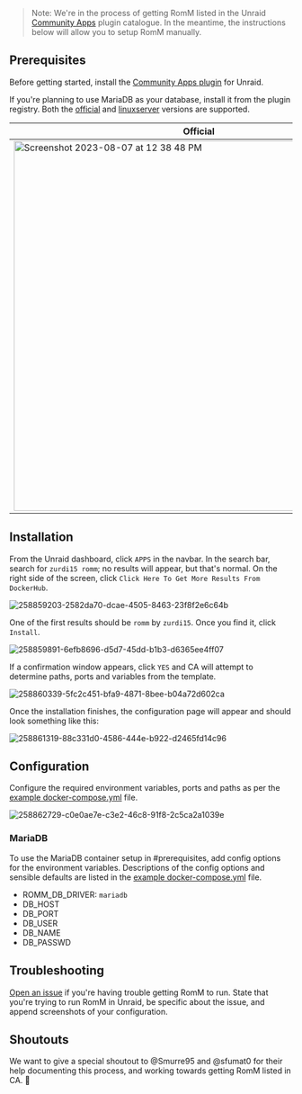 > Note: We're in the process of getting RomM listed in the Unraid [Community Apps](https://unraid.net/community/apps) plugin catalogue. In the meantime, the instructions below will allow you to setup RomM manually.

## Prerequisites

Before getting started, install the [Community Apps plugin](https://forums.unraid.net/topic/38582-plug-in-community-applications/) for Unraid.

If you're planning to use MariaDB as your database, install it from the plugin registry. Both the [official](https://hub.docker.com/_/mariadb) and [linuxserver](https://github.com/linuxserver/docker-mariadb/pkgs/container/mariadb) versions are supported.

|Official|Linuxserver|
|---|---|
|<img width="658" alt="Screenshot 2023-08-07 at 12 38 48 PM" src="https://github.com/zurdi15/romm/assets/3247106/27b8ec77-413b-45e2-89f9-9d1984cef7f6">|<img width="658" alt="Screenshot 2023-08-07 at 12 38 44 PM" src="https://github.com/zurdi15/romm/assets/3247106/45cabc99-8fbc-458c-8579-ef39b1cf498b">|

## Installation

From the Unraid dashboard, click `APPS` in the navbar. In the search bar, search for `zurdi15 romm`; no results will appear, but that's normal. On the right side of the screen, click `Click Here To Get More Results From DockerHub`.

![258859203-2582da70-dcae-4505-8463-23f8f2e6c64b](https://github.com/zurdi15/romm/assets/3247106/fa53f258-ebfd-426d-9998-f31bad180e62)

One of the first results should be `romm` by `zurdi15`. Once you find it, click `Install`.

![258859891-6efb8696-d5d7-45dd-b1b3-d6365ee4ff07](https://github.com/zurdi15/romm/assets/3247106/993f8e05-6190-4496-8b30-77c5ef2e65ca)

If a confirmation window appears, click `YES` and CA will attempt to determine paths, ports and variables from the template.

![258860339-5fc2c451-bfa9-4871-8bee-b04a72d602ca](https://github.com/zurdi15/romm/assets/3247106/826890e1-4727-4638-acfd-b124806c5be5)

Once the installation finishes, the configuration page will appear and should look something like this:

![258861319-88c331d0-4586-444e-b922-d2465fd14c96](https://github.com/zurdi15/romm/assets/3247106/4898e62c-6f76-43cf-a516-eed4d13ba46b)


## Configuration

Configure the required environment variables, ports and paths as per the [example docker-compose.yml](https://github.com/zurdi15/romm/blob/master/examples/docker-compose.example.yml) file.

![258862729-c0e0ae7e-c3e2-46c8-91f8-2c5ca2a1039e](https://github.com/zurdi15/romm/assets/3247106/427d9f98-ea34-4bf4-9acf-ee1a57c8a91d)

### MariaDB

To use the MariaDB container setup in #prerequisites, add config options for the environment variables. Descriptions of the config options and sensible defaults are listed in the [example docker-compose.yml](https://github.com/zurdi15/romm/blob/master/examples/docker-compose.example.yml) file.

- ROMM_DB_DRIVER: `mariadb`
- DB_HOST
- DB_PORT
- DB_USER
- DB_NAME
- DB_PASSWD

## Troubleshooting

[Open an issue](https://github.com/zurdi15/romm/issues) if you're having trouble getting RomM to run. State that you're trying to run RomM in Unraid, be specific about the issue, and append screenshots of your configuration.

## Shoutouts

We want to give a special shoutout to @Smurre95 and @sfumat0 for their help documenting this process, and working towards getting RomM listed in CA. 🎉 